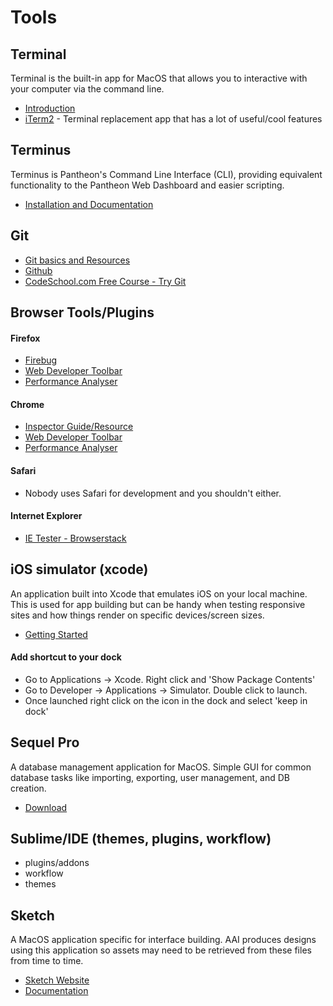 # Tools

## Terminal

Terminal is the built-in app for MacOS that allows you to interactive with your computer via the command line.

  * [Introduction](http://blog.teamtreehouse.com/introduction-to-the-mac-os-x-command-line)
  * [iTerm2](https://www.iterm2.com) - Terminal replacement app that has a lot of useful/cool features

## Terminus

Terminus is Pantheon's Command Line Interface (CLI), providing equivalent functionality to the Pantheon Web Dashboard and easier scripting.

  * [Installation and Documentation](https://github.com/pantheon-systems/terminus)

## Git

  * [Git basics and Resources](https://git-scm.com/book/en/v2/Getting-Started-Git-Basics)
  * [Github](https://github.com)
  * [CodeSchool.com Free Course - Try Git](https://www.codeschool.com/courses/try-git)

## Browser Tools/Plugins

#### Firefox

  * [Firebug](http://getfirebug.com)
  * [Web Developer Toolbar](https://addons.mozilla.org/en-US/firefox/addon/web-developer)
  * [Performance Analyser](https://addons.mozilla.org/en-US/firefox/addon/performance-analyser)

#### Chrome

  * [Inspector Guide/Resource](https://developer.chrome.com/devtools)
  * [Web Developer Toolbar](https://chrome.google.com/webstore/detail/web-developer/bfbameneiokkgbdmiekhjnmfkcnldhhm)
  * [Performance Analyser](https://chrome.google.com/webstore/detail/performance-analyser/djgfmlohefpomchfabngccpbaflcahjf)

#### Safari

  * Nobody uses Safari for development and you shouldn't either.

#### Internet Explorer

  * [IE Tester - Browserstack](https://www.browserstack.com)

## iOS simulator (xcode)

An application built into Xcode that emulates iOS on your local machine. This is used for app building but can be handy when testing responsive sites and how things render on specific devices/screen sizes.

  * [Getting Started](https://developer.apple.com/library/content/documentation/IDEs/Conceptual/iOS_Simulator_Guide/GettingStartedwithiOSSimulator/GettingStartedwithiOSSimulator.html)

#### Add shortcut to your dock

  * Go to Applications -> Xcode. Right click and 'Show Package Contents'
  * Go to Developer -> Applications -> Simulator. Double click to launch.
  * Once launched right click on the icon in the dock and select 'keep in dock'

## Sequel Pro

A database management application for MacOS. Simple GUI for common database tasks like importing, exporting, user management, and DB creation.

  * [Download](https://www.sequelpro.com/)

## Sublime/IDE (themes, plugins, workflow)

  * plugins/addons
  * workflow
  * themes

## Sketch

A MacOS application specific for interface building. AAI produces designs using this application so assets may need to be retrieved from these files from time to time.

  * [Sketch Website](https://www.sketchapp.com/)
  * [Documentation](https://www.sketchapp.com/learn/documentation/)
